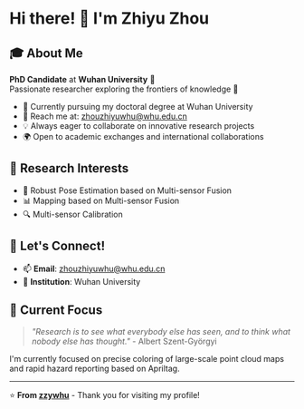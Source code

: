 # Hi there! 👋 I'm Zhiyu Zhou

## 🎓 About Me

**PhD Candidate** at **Wuhan University** 🏫  
Passionate researcher exploring the frontiers of knowledge 🔬

- 🌱 Currently pursuing my doctoral degree at Wuhan University
- 📧 Reach me at: [zhouzhiyuwhu@whu.edu.cn](mailto:zhouzhiyuwhu@whu.edu.cn)
- 💡 Always eager to collaborate on innovative research projects
- 🌍 Open to academic exchanges and international collaborations

## 🔬 Research Interests        

<!-- 您可以根据实际研究方向修改这部分 -->
- 🤖 Robust Pose Estimation based on Multi-sensor Fusion
- 📊 Mapping based on Multi-sensor Fusion
- 🔍 Multi-sensor Calibration

## 🤝 Let's Connect!

- 📫 **Email**: [zhouzhiyuwhu@whu.edu.cn](mailto:zhouzhiyuwhu@whu.edu.cn)
- 🏫 **Institution**: Wuhan University

## 🌟 Current Focus

> *"Research is to see what everybody else has seen, and to think what nobody else has thought."* - Albert Szent-Györgyi

I'm currently focused on precise coloring of large-scale point cloud maps and rapid hazard reporting based on Apriltag.

---

⭐️ **From [zzywhu](https://github.com/zzywhu)** - Thank you for visiting my profile!

